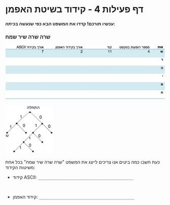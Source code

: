 
# דף פעילות 4 - קידוד בשיטת האפמן #
#### עכשיו תורכם! קדדו את המשפט הבא כפי שנעשה בכיתה:
### שרה שרה שיר שמח

<div id="container" align="center" style="width: 100%">
  <img class="img-responsive" src="img17.png" title=""/>
</div>
<br>
<div id="container" align="center" style="width: 30%">
  <img class="img-responsive" src="img18.png" title=""/>
</div>
<br>
כעת חשבו כמה ביטים אנו צריכים לייצג את המשפט "שרה שרה שיר שמח" בכל אחת משיטות הקידוד:
<br>

* קידוד ASCII: `__________________________________________`

<br>

* קידוד האפמן: `__________________________________________`
